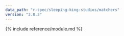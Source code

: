 ```yaml
---
data_path: "r-spec/sleeping-king-studios/matchers"
version: "2.8.2"
---
```


{% include reference/module.md %}
